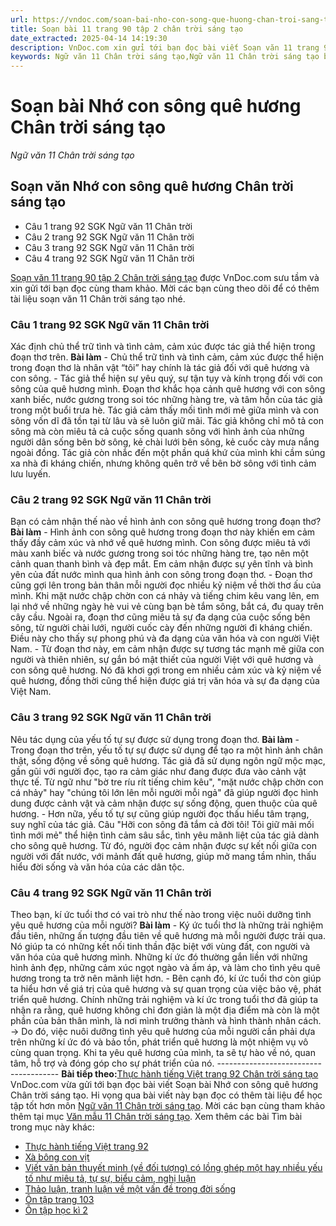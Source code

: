 ```yaml
---
url: https://vndoc.com/soan-bai-nho-con-song-que-huong-chan-troi-sang-tao-305412
title: Soạn bài 11 trang 90 tập 2 chân trời sáng tạo
date_extracted: 2025-04-14 14:19:30
description: VnDoc.com xin gửi tới bạn đọc bài viết Soạn văn 11 trang 90 tập 2 chân trời sáng tạo. Mời các bạn cùng theo dõi để có thêm tài liệu học Văn 11 Chân trời sáng tạo nhé.
keywords: Ngữ văn 11 Chân trời sáng tạo,Ngữ văn 11 Chân trời sáng tạo bài Nhớ con sông quê hương,Soạn văn 11 Chân trời sáng tạo,văn 11 Chân trời sáng tạo,soạn văn 11 Chân trời,ngữ văn 11 Chân trời,Soạn bài Nhớ con sông quê hương Chân trời sáng tạo,Soạn bài Nhớ con sông quê hương,Soạn văn Nhớ con sông quê hương,Nhớ con sông quê hương,Soạn văn 11 trang 92,Soạn bài 11 trang 90 tập 2 chân trời sáng tạo,Soạn văn 11 trang 90 tập 2 chân trời sáng tạo
---
```


# Soạn bài Nhớ con sông quê hương Chân trời sáng tạo
 _Ngữ văn 11 Chân trời sáng tạo_
## Soạn văn Nhớ con sông quê hương Chân trời sáng tạo
  * Câu 1 trang 92 SGK Ngữ văn 11 Chân trời
  * Câu 2 trang 92 SGK Ngữ văn 11 Chân trời
  * Câu 3 trang 92 SGK Ngữ văn 11 Chân trời
  * Câu 4 trang 92 SGK Ngữ văn 11 Chân trời

[Soạn văn 11 trang 90 tập 2 Chân trời sáng tạo](<https://vndoc.com/soan-bai-nho-con-song-que-huong-chan-troi-sang-tao-305412>) được VnDoc.com sưu tầm và xin gửi tới bạn đọc cùng tham khảo. Mời các bạn cùng theo dõi để có thêm tài liệu soạn văn 11 Chân trời sáng tạo nhé.
### Câu 1 trang 92 SGK Ngữ văn 11 Chân trời
Xác định chủ thể trữ tình và tình cảm, cảm xúc được tác giả thể hiện trong đoạn thơ trên.
**Bài làm**
\- Chủ thể trữ tình và tình cảm, cảm xúc được thể hiện trong đoạn thơ là nhân vật “tôi” hay chính là tác giả đối với quê hương và con sông.
\- Tác giả thể hiện sự yêu quý, sự tận tụy và kính trọng đối với con sông của quê hương mình. Đoạn thơ khắc họa cảnh quê hương với con sông xanh biếc, nước gương trong soi tóc những hàng tre, và tâm hồn của tác giả trong một buổi trưa hè. Tác giả cảm thấy mối tình mới mẻ giữa mình và con sông vốn dĩ đã tồn tại từ lâu và sẽ luôn giữ mãi. Tác giả không chỉ mô tả con sông mà còn miêu tả cả cuộc sống quanh sông với hình ảnh của những người dân sống bên bờ sông, kẻ chài lưới bên sông, kẻ cuốc cày mưa nắng ngoài đồng. Tác giả còn nhắc đến một phần quá khứ của mình khi cầm súng xa nhà đi kháng chiến, nhưng không quên trở về bên bờ sông với tình cảm lưu luyến.
### Câu 2 trang 92 SGK Ngữ văn 11 Chân trời
Bạn có cảm nhận thế nào về hình ảnh con sông quê hương trong đoạn thơ?
**Bài làm**
\- Hình ảnh con sông quê hương trong đoạn thơ này khiến em cảm thấy đầy cảm xúc và nhớ về quê hương mình. Con sông được miêu tả với màu xanh biếc và nước gương trong soi tóc những hàng tre, tạo nên một cảnh quan thanh bình và đẹp mắt. Em cảm nhận được sự yên tĩnh và bình yên của đất nước mình qua hình ảnh con sông trong đoạn thơ.
\- Đoạn thơ cũng gợi lên trong bản thân mỗi người đọc nhiều kỷ niệm về thời thơ ấu của mình. Khi mặt nước chập chờn con cá nhảy và tiếng chim kêu vang lên, em lại nhớ về những ngày hè vui vẻ cùng bạn bè tắm sông, bắt cá, đu quay trên cây cầu. Ngoài ra, đoạn thơ cũng miêu tả sự đa dạng của cuộc sống bên sông, từ người chài lưới, người cuốc cày đến những người đi kháng chiến. Điều này cho thấy sự phong phú và đa dạng của văn hóa và con người Việt Nam.
\- Từ đoạn thơ này, em cảm nhận được sự tương tác mạnh mẽ giữa con người và thiên nhiên, sự gắn bó mật thiết của người Việt với quê hương và con sông quê hương. Nó đã khơi gợi trong em nhiều cảm xúc và kỷ niệm về quê hương, đồng thời cũng thể hiện được giá trị văn hóa và sự đa dạng của Việt Nam.
### Câu 3 trang 92 SGK Ngữ văn 11 Chân trời
Nêu tác dụng của yếu tố tự sự được sử dụng trong đoạn thơ.
**Bài làm**
\- Trong đoạn thơ trên, yếu tố tự sự được sử dụng để tạo ra một hình ảnh chân thật, sống động về sông quê hương. Tác giả đã sử dụng ngôn ngữ mộc mạc, gần gũi với người đọc, tạo ra cảm giác như đang được đưa vào cảnh vật thực tế. Từ ngữ như "bờ tre ríu rít tiếng chim kêu", "mặt nước chập chờn con cá nhảy" hay "chúng tôi lớn lên mỗi người mỗi ngả" đã giúp người đọc hình dung được cảnh vật và cảm nhận được sự sống động, quen thuộc của quê hương.
\- Hơn nữa, yếu tố tự sự cũng giúp người đọc thấu hiểu tâm trạng, suy nghĩ của tác giả. Câu "Hỡi con sông đã tắm cả đời tôi\! Tôi giữ mãi mối tình mới mẻ" thể hiện tình cảm sâu sắc, tình yêu mãnh liệt của tác giả dành cho sông quê hương. Từ đó, người đọc cảm nhận được sự kết nối giữa con người với đất nước, với mảnh đất quê hương, giúp mở mang tầm nhìn, thấu hiểu đời sống và văn hóa của các dân tộc.
### Câu 4 trang 92 SGK Ngữ văn 11 Chân trời
Theo bạn, kí ức tuổi thơ có vai trò như thế nào trong việc nuôi dưỡng tình yêu quê hương của mỗi người?
**Bài làm**
\- Ký ức tuổi thơ là những trải nghiệm đầu tiên, những ấn tượng đầu tiên về quê hương mà mỗi người được trải qua. Nó giúp ta có những kết nối tinh thần đặc biệt với vùng đất, con người và văn hóa của quê hương mình. Những kí ức đó thường gắn liền với những hình ảnh đẹp, những cảm xúc ngọt ngào và ấm áp, và làm cho tình yêu quê hương trong ta trở nên mãnh liệt hơn.
\- Bên cạnh đó, kí ức tuổi thơ còn giúp ta hiểu hơn về giá trị của quê hương và sự quan trọng của việc bảo vệ, phát triển quê hương. Chính những trải nghiệm và kí ức trong tuổi thơ đã giúp ta nhận ra rằng, quê hương không chỉ đơn giản là một địa điểm mà còn là một phần của bản thân mình, là nơi mình trưởng thành và hình thành nhân cách.
→ Do đó, việc nuôi dưỡng tình yêu quê hương của mỗi người cần phải dựa trên những kí ức đó và bảo tồn, phát triển quê hương là một nhiệm vụ vô cùng quan trọng. Khi ta yêu quê hương của mình, ta sẽ tự hào về nó, quan tâm, hỗ trợ và đóng góp cho sự phát triển của nó.
\--------------------------------------
**Bài tiếp theo:**[Thực hành tiếng Việt trang 92 Chân trời sáng tạo](<https://vndoc.com/soan-bai-thuc-hanh-tieng-viet-trang-92-chan-troi-sang-tao-305414>)
VnDoc.com vừa gửi tới bạn đọc bài viết Soạn bài Nhớ con sông quê hương Chân trời sáng tạo. Hi vọng qua bài viết này bạn đọc có thêm tài liệu để học tập tốt hơn môn [Ngữ văn 11 Chân trời sáng tạo](<https://vndoc.com/ngu-van-11-chan-troi-sang-tao>). Mời các bạn cùng tham khảo thêm tại mục [Văn mẫu 11 Chân trời sáng tạo](<https://vndoc.com/van-mau-lop-11-chan-troi-sang-tao>).
Xem thêm các bài Tìm bài trong mục này khác:
  * [Thực hành tiếng Việt trang 92](</soan-bai-thuc-hanh-tieng-viet-trang-92-chan-troi-sang-tao-305414>)
  * [Xà bông con vịt](</soan-bai-xa-bong-con-vit-chan-troi-sang-tao-306875>)
  * [Viết văn bản thuyết minh \(về đối tượng\) có lồng ghép một hay nhiều yếu tố như miêu tả, tự sự, biểu cảm, nghị luận](</soan-bai-viet-van-ban-thuyet-minh-ve-doi-tuong-co-long-ghep-mot-hay-nhieu-yeu-to-chan-troi-sang-tao-306878>)
  * [Thảo luận, tranh luận về một vấn đề trong đời sống](</soan-bai-thao-luan-tranh-luan-ve-mot-van-de-trong-doi-song-chan-troi-sang-tao-306879>)
  * [Ôn tập trang 103](</soan-bai-on-tap-trang-103-chan-troi-sang-tao-306883>)
  * [Ôn tập học kì 2](</soan-bai-on-tap-hoc-ki-2-chan-troi-sang-tao-306885>)

